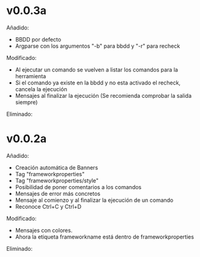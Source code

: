 # v0.0.3a
Añadido:
- BBDD por defecto
- Argparse con los argumentos "-b" para bbdd y "-r" para recheck

Modificado:
- Al ejecutar un comando se vuelven a listar los comandos para la herramienta
- Si el comando ya existe en la bbdd y no esta activado el recheck, cancela la ejecución
- Mensajes al finalizar la ejecución (Se recomienda comprobar la salida siempre)

Eliminado:

# v0.0.2a
Añadido:

- Creación automática de Banners
- Tag "frameworkproperties"
- Tag "frameworkproperties/style"
- Posibilidad de poner comentarios a los comandos
- Mensajes de error más concretos
- Mensaje al comienzo y al finalizar la ejecución de un comando
- Reconoce Ctrl+C y Ctrl+D

Modificado:

- Mensajes con colores.
- Ahora la etiqueta frameworkname está dentro de frameworkproperties

Eliminado:

